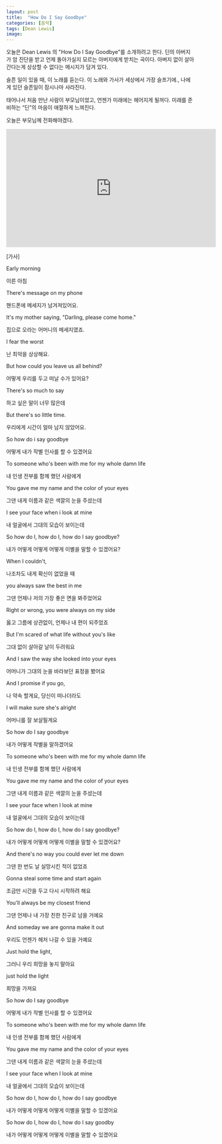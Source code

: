 ```yaml
---
layout: post
title:  "How Do I Say Goodbye"
categories: [음악]
tags: [Dean Lewis]
image: 
---
```


오늘은 Dean Lewis 의 "How Do I Say Goodbye"를 소개하려고 한다. 딘의 아버지가 암 진단을 받고 언제 돌아가실지 모르는 아버지에게 받치는 곡이다. 아버지 없이 살아간다는게 상상할 수 없다는 메시지가 담겨 있다.

슬픈 일이 있을 때, 이 노래를 듣는다. 이 노래와 가사가 세상에서 가장 슬프기에., 나에게 있던 슬픈일이 잠시나마 사라진다.

태어나서 처음 만난 사람이 부모님이었고, 언젠가 미래에는 헤어지게 될꺼다. 미래를 준비하는 “딘”의 마음이 애절하게 느껴진다.

오늘은 부모님께 전화해야겠다.

<iframe width="560" height="315" src="https://www.youtube.com/embed/OcfI2QCHNA0?si=xznJDqV1JVemfBB2" title="YouTube video player" frameborder="0" allow="accelerometer; autoplay; clipboard-write; encrypted-media; gyroscope; picture-in-picture; web-share" referrerpolicy="strict-origin-when-cross-origin" allowfullscreen></iframe>

[가사]

Early morning

이른 아침

There's message on my phone

핸드폰에 메세지가 남겨져있어요.

It's my mother saying, "Darling, please come home."

집으로 오라는 어머니의 메세지였죠.

I fear the worst

난 최악을 상상해요.

But how could you leave us all behind?

어떻게 우리를 두고 떠날 수가 있어요?

There's so much to say

하고 싶은 말이 너무 많은데

But there's so little time.

우리에게 시간이 얼마 남지 않았어요.

So how do i say goodbye

어떻게 내가 작별 인사를 할 수 있겠어요

To someone who's been with me for my whole damn life

내 인생 전부를 함께 했던 사람에게

You gave me my name and the color of your eyes

그댄 내게 이름과 같은 색깔의 눈을 주셨는데

I see your face when i look at mine

내 얼굴에서 그대의 모습이 보이는데

So how do I, how do I, how do I say goodbye?

내가 어떻게 어떻게 어떻게 이별을 말할 수 있겠어요?

When I couldn't,

나조차도 내게 확신이 없었을 때

you always saw the best in me

그댄 언제나 저의 가장 좋은 면을 봐주었어요

Right or wrong, you were always on my side

옳고 그름에 상관없이, 언제나 내 편이 되주었죠

But I'm scared of what life without you's like

그대 없이 살아갈 날이 두려워요

And I saw the way she looked into your eyes

어머니가 그대의 눈을 바라보던 표정을 봤어요

And I promise if you go,

나 약속 할게요, 당신이 떠나더라도

I will make sure she's alright

어머니를 잘 보살필게요

So how do I say goodbye

내가 어떻게 작별을 말하겠어요

To someone who's been with me for my whole damn life

내 인생 전부를 함께 했던 사람에게

You gave me my name and the color of your eyes

그댄 내게 이름과 같은 색깔의 눈을 주셨는데

I see your face when I look at mine

내 얼굴에서 그대의 모습이 보이는데

So how do I, how do I, how do I say goodbye?

내가 어떻게 어떻게 어떻게 이별을 말할 수 있겠어요?

And there's no way you could ever let me down

그댄 한 번도 날 실망시킨 적이 없었죠

Gonna steal some time and start again

조금만 시간을 두고 다시 시작하려 해요

You'll always be my closest friend

그댄 언제나 내 가장 친한 친구로 남을 거예요

And someday we are gonna make it out

우리도 언젠가 헤처 나갈 수 있을 거예요

Just hold the light,

그러니 우리 희망을 놓지 말아요

just hold the light

희망을 가져요

So how do I say goodbye

어떻게 내가 작별 인사를 할 수 있겠어요

To someone who's been with me for my whole damn life

내 인생 전부를 함께 했던 사람에게

You gave me my name and the color of your eyes

그댄 내게 이름과 같은 색깔의 눈을 주셨는데

I see your face when I look at mine

내 얼굴에서 그대의 모습이 보이는데

So how do I, how do I, how do I say goodbye

내가 어떻게 어떻게 어떻게 이별을 말할 수 있겠어요

So how do I, how do I, how do I say goodby

내가 어떻게 어떻게 어떻게 이별을 말할 수 있겠어요
